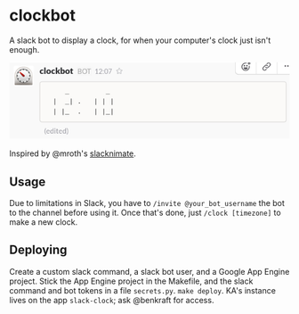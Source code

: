 clockbot
========

A slack bot to display a clock, for when your computer's clock just isn't enough.

![Screenshot of ASCII-art clock in a Slack channel](/screenshot.png?raw=true)

Inspired by @mroth's [slacknimate](https://github.com/mroth/slacknimate).

Usage
-----

Due to limitations in Slack, you have to `/invite @your_bot_username` the bot to the channel before using it.  Once that's done, just `/clock [timezone]` to make a new clock.

Deploying
---------
Create a custom slack command, a slack bot user, and a Google App Engine project.  Stick the App Engine project in the Makefile, and the slack command and bot tokens in a file `secrets.py`.  `make deploy`.  KA's instance lives on the app `slack-clock`; ask @benkraft for access.
